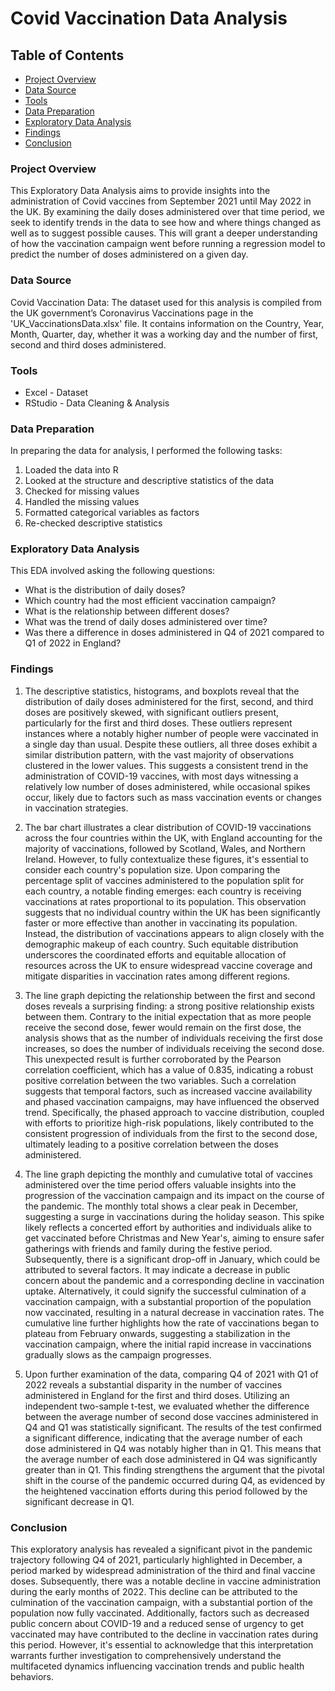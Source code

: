 # Covid Vaccination Data Analysis

## Table of Contents

- [Project Overview](#project-overview)
- [Data Source](#data-source)
- [Tools](#tools)
- [Data Preparation](#data-preparation)
- [Exploratory Data Analysis](#exploratory-data-analysis)
- [Findings](#findings)
- [Conclusion](#conclusion)

### Project Overview

This Exploratory Data Analysis aims to provide insights into the administration of Covid vaccines from September 2021 until May 2022 in the UK. By examining the daily doses administered over that time period, we seek to identify trends in the data to see how and where things changed as well as to suggest possible causes. This will grant a deeper understanding of how the vaccination campaign went before running a regression model to predict the number of doses administered on a given day.

### Data Source

Covid Vaccination Data: The dataset used for this analysis is compiled from the UK government’s Coronavirus Vaccinations page in the 'UK_VaccinationsData.xlsx' file. It contains information on the Country, Year, Month, Quarter, day, whether it was a working day and the number of first, second and third doses administered.

### Tools

- Excel - Dataset
- RStudio - Data Cleaning & Analysis

### Data Preparation

In preparing the data for analysis, I performed the following tasks:
1. Loaded the data into R
2. Looked at the structure and descriptive statistics of the data
3. Checked for missing values
4. Handled the missing values
5. Formatted categorical variables as factors
6. Re-checked descriptive statistics

### Exploratory Data Analysis

This EDA involved asking the following questions:

- What is the distribution of daily doses?
- Which country had the most efficient vaccination campaign?
- What is the relationship between different doses?
- What was the trend of daily doses administered over time?
- Was there a difference in doses administered in Q4 of 2021 compared to Q1 of 2022 in England?

### Findings

1. The descriptive statistics, histograms, and boxplots reveal that the distribution of daily doses administered for the first, second, and third doses are positively skewed, with significant outliers present, particularly for the first and third doses. These outliers represent instances where a notably higher number of people were vaccinated in a single day than usual. Despite these outliers, all three doses exhibit a similar distribution pattern, with the vast majority of observations clustered in the lower values. This suggests a consistent trend in the administration of COVID-19 vaccines, with most days witnessing a relatively low number of doses administered, while occasional spikes occur, likely due to factors such as mass vaccination events or changes in vaccination strategies.

2. The bar chart illustrates a clear distribution of COVID-19 vaccinations across the four countries within the UK, with England accounting for the majority of vaccinations, followed by Scotland, Wales, and Northern Ireland. However, to fully contextualize these figures, it's essential to consider each country's population size. Upon comparing the percentage split of vaccines administered to the population split for each country, a notable finding emerges: each country is receiving vaccinations at rates proportional to its population. This observation suggests that no individual country within the UK has been significantly faster or more effective than another in vaccinating its population. Instead, the distribution of vaccinations appears to align closely with the demographic makeup of each country. Such equitable distribution underscores the coordinated efforts and equitable allocation of resources across the UK to ensure widespread vaccine coverage and mitigate disparities in vaccination rates among different regions.

3. The line graph depicting the relationship between the first and second doses reveals a surprising finding: a strong positive relationship exists between them. Contrary to the initial expectation that as more people receive the second dose, fewer would remain on the first dose, the analysis shows that as the number of individuals receiving the first dose increases, so does the number of individuals receiving the second dose. This unexpected result is further corroborated by the Pearson correlation coefficient, which has a value of 0.835, indicating a robust positive correlation between the two variables. Such a correlation suggests that temporal factors, such as increased vaccine availability and phased vaccination campaigns, may have influenced the observed trend. Specifically, the phased approach to vaccine distribution, coupled with efforts to prioritize high-risk populations, likely contributed to the consistent progression of individuals from the first to the second dose, ultimately leading to a positive correlation between the doses administered.

4. The line graph depicting the monthly and cumulative total of vaccines administered over the time period offers valuable insights into the progression of the vaccination campaign and its impact on the course of the pandemic. The monthly total shows a clear peak in December, suggesting a surge in vaccinations during the holiday season. This spike likely reflects a concerted effort by authorities and individuals alike to get vaccinated before Christmas and New Year's, aiming to ensure safer gatherings with friends and family during the festive period. Subsequently, there is a significant drop-off in January, which could be attributed to several factors. It may indicate a decrease in public concern about the pandemic and a corresponding decline in vaccination uptake. Alternatively, it could signify the successful culmination of a vaccination campaign, with a substantial proportion of the population now vaccinated, resulting in a natural decrease in vaccination rates. The cumulative line further highlights how the rate of vaccinations began to plateau from February onwards, suggesting a stabilization in the vaccination campaign, where the initial rapid increase in vaccinations gradually slows as the campaign progresses.

5. Upon further examination of the data, comparing Q4 of 2021 with Q1 of 2022 reveals a substantial disparity in the number of vaccines administered in England for the first and third doses. Utilizing an independent two-sample t-test, we evaluated whether the difference between the average number of second dose vaccines administered in Q4 and Q1 was statistically significant. The results of the test confirmed a significant difference, indicating that the average number of each dose administered in Q4 was notably higher than in Q1. This means that the average number of each dose administered in Q4 was significantly greater than in Q1. This finding strengthens the argument that the pivotal shift in the course of the pandemic occurred during Q4, as evidenced by the heightened vaccination efforts during this period followed by the significant decrease in Q1.

### Conclusion

This exploratory analysis has revealed a significant pivot in the pandemic trajectory following Q4 of 2021, particularly highlighted in December, a period marked by widespread administration of the third and final vaccine doses. Subsequently, there was a notable decline in vaccine administration during the early months of 2022. This decline can be attributed to the culmination of the vaccination campaign, with a substantial portion of the population now fully vaccinated. Additionally, factors such as decreased public concern about COVID-19 and a reduced sense of urgency to get vaccinated may have contributed to the decline in vaccination rates during this period. However, it's essential to acknowledge that this interpretation warrants further investigation to comprehensively understand the multifaceted dynamics influencing vaccination trends and public health behaviors.
